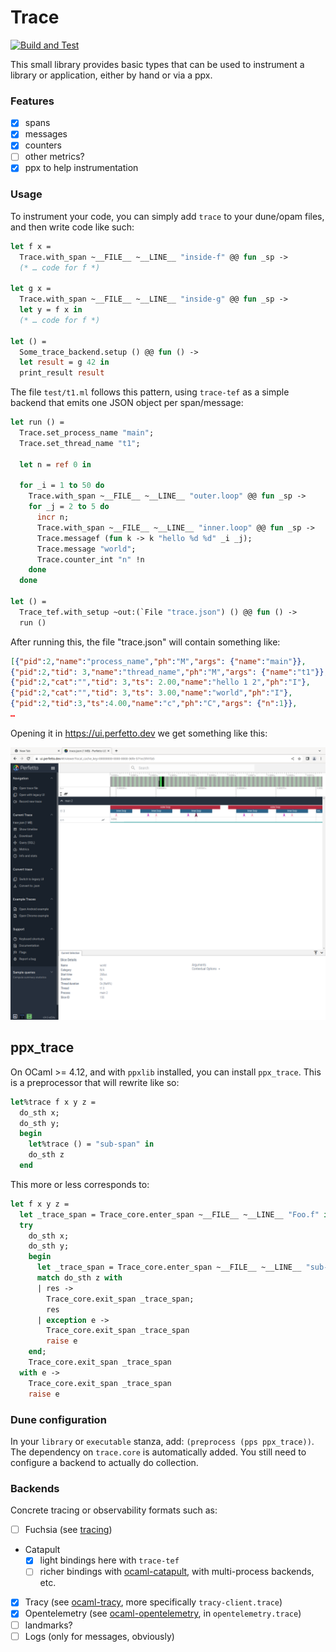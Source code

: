 
# Trace

[![Build and Test](https://github.com/c-cube/ocaml-trace/actions/workflows/main.yml/badge.svg)](https://github.com/c-cube/ocaml-trace/actions/workflows/main.yml)

This small library provides basic types that can be used to instrument
a library or application, either by hand or via a ppx.

### Features

- [x] spans
- [x] messages
- [x] counters
- [ ] other metrics?
- [x] ppx to help instrumentation

### Usage

To instrument your code, you can simply add `trace` to your dune/opam files, and then
write code like such:

```ocaml
let f x =
  Trace.with_span ~__FILE__ ~__LINE__ "inside-f" @@ fun _sp ->
  (* … code for f *)

let g x =
  Trace.with_span ~__FILE__ ~__LINE__ "inside-g" @@ fun _sp ->
  let y = f x in
  (* … code for f *)

let () =
  Some_trace_backend.setup () @@ fun () ->
  let result = g 42 in
  print_result result
```

The file `test/t1.ml` follows this pattern, using `trace-tef` as a simple backend
that emits one JSON object per span/message:

```ocaml
let run () =
  Trace.set_process_name "main";
  Trace.set_thread_name "t1";

  let n = ref 0 in

  for _i = 1 to 50 do
    Trace.with_span ~__FILE__ ~__LINE__ "outer.loop" @@ fun _sp ->
    for _j = 2 to 5 do
      incr n;
      Trace.with_span ~__FILE__ ~__LINE__ "inner.loop" @@ fun _sp ->
      Trace.messagef (fun k -> k "hello %d %d" _i _j);
      Trace.message "world";
      Trace.counter_int "n" !n
    done
  done

let () =
  Trace_tef.with_setup ~out:(`File "trace.json") () @@ fun () ->
  run ()
```

After running this, the file "trace.json" will contain something like:
```json
[{"pid":2,"name":"process_name","ph":"M","args": {"name":"main"}},
{"pid":2,"tid": 3,"name":"thread_name","ph":"M","args": {"name":"t1"}},
{"pid":2,"cat":"","tid": 3,"ts": 2.00,"name":"hello 1 2","ph":"I"},
{"pid":2,"cat":"","tid": 3,"ts": 3.00,"name":"world","ph":"I"},
{"pid":2,"tid":3,"ts":4.00,"name":"c","ph":"C","args": {"n":1}},
…
```

Opening it in https://ui.perfetto.dev we get something like this:

![screenshot of perfetto UI](media/ui.png)

## ppx_trace

On OCaml >= 4.12, and with `ppxlib` installed, you can install `ppx_trace`.
This is a preprocessor that will rewrite like so:

```ocaml
let%trace f x y z =
  do_sth x;
  do_sth y;
  begin
    let%trace () = "sub-span" in
    do_sth z
  end
```

This more or less corresponds to:

```ocaml
let f x y z =
  let _trace_span = Trace_core.enter_span ~__FILE__ ~__LINE__ "Foo.f" in
  try
    do_sth x;
    do_sth y;
    begin
      let _trace_span = Trace_core.enter_span ~__FILE__ ~__LINE__ "sub-span" in
      match do_sth z with
      | res ->
        Trace_core.exit_span _trace_span;
        res
      | exception e ->
        Trace_core.exit_span _trace_span
        raise e
    end;
    Trace_core.exit_span _trace_span
  with e ->
    Trace_core.exit_span _trace_span
    raise e
```

### Dune configuration

In your `library` or `executable` stanza, add: `(preprocess (pps ppx_trace))`.
The dependency on `trace.core` is automatically added. You still need to
configure a backend to actually do collection.

### Backends

Concrete tracing or observability formats such as:

- [ ] Fuchsia (see [tracing](https://github.com/janestreet/tracing))
- Catapult
  * [x] light bindings here with `trace-tef`
  * [ ] richer bindings with [ocaml-catapult](https://github.com/imandra-ai/catapult),
        with multi-process backends, etc.
- [x] Tracy (see [ocaml-tracy](https://github.com/imandra-ai/ocaml-tracy), more specifically `tracy-client.trace`)
- [x] Opentelemetry (see [ocaml-opentelemetry](https://github.com/imandra-ai/ocaml-opentelemetry/), in `opentelemetry.trace`)
- [ ] landmarks?
- [ ] Logs (only for messages, obviously)

